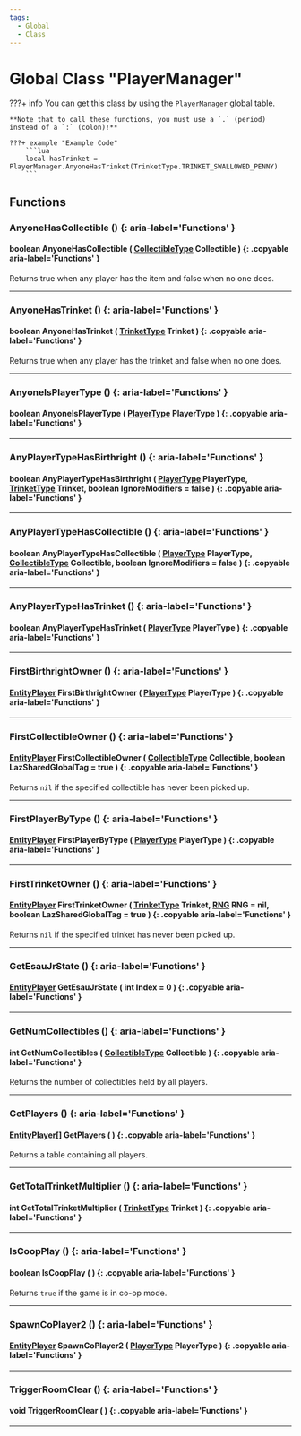 ```yaml
---
tags:
  - Global
  - Class
---
```

# Global Class "PlayerManager"

???+ info
    You can get this class by using the `PlayerManager` global table.

    **Note that to call these functions, you must use a `.` (period) instead of a `:` (colon)!**
    
    ???+ example "Example Code"
        ```lua
        local hasTrinket = PlayerManager.AnyoneHasTrinket(TrinketType.TRINKET_SWALLOWED_PENNY)
        ```

## Functions

### AnyoneHasCollectible () {: aria-label='Functions' }
#### boolean AnyoneHasCollectible ( [CollectibleType](https://wofsauge.github.io/IsaacDocs/rep/enums/CollectibleType.html) Collectible ) {: .copyable aria-label='Functions' }
Returns true when any player has the item and false when no one does.

___
### AnyoneHasTrinket () {: aria-label='Functions' }
#### boolean AnyoneHasTrinket ( [TrinketType](https://wofsauge.github.io/IsaacDocs/rep/enums/TrinketType.html) Trinket ) {: .copyable aria-label='Functions' }
Returns true when any player has the trinket and false when no one does.

___
### AnyoneIsPlayerType () {: aria-label='Functions' }
#### boolean AnyoneIsPlayerType ( [PlayerType](https://wofsauge.github.io/IsaacDocs/rep/enums/PlayerType.html) PlayerType ) {: .copyable aria-label='Functions' }

___
### AnyPlayerTypeHasBirthright () {: aria-label='Functions' }
#### boolean AnyPlayerTypeHasBirthright ( [PlayerType](https://wofsauge.github.io/IsaacDocs/rep/enums/PlayerType.html) PlayerType, [TrinketType](https://wofsauge.github.io/IsaacDocs/rep/enums/TrinketType.html) Trinket, boolean IgnoreModifiers = false ) {: .copyable aria-label='Functions' }

___
### AnyPlayerTypeHasCollectible () {: aria-label='Functions' }
#### boolean AnyPlayerTypeHasCollectible ( [PlayerType](https://wofsauge.github.io/IsaacDocs/rep/enums/PlayerType.html) PlayerType, [CollectibleType](https://wofsauge.github.io/IsaacDocs/rep/enums/CollectibleType.html) Collectible, boolean IgnoreModifiers = false ) {: .copyable aria-label='Functions' }

___
### AnyPlayerTypeHasTrinket () {: aria-label='Functions' }
#### boolean AnyPlayerTypeHasTrinket ( [PlayerType](https://wofsauge.github.io/IsaacDocs/rep/enums/PlayerType.html) PlayerType ) {: .copyable aria-label='Functions' }

___
### FirstBirthrightOwner () {: aria-label='Functions' }
#### [EntityPlayer](EntityPlayer.md) FirstBirthrightOwner ( [PlayerType](https://wofsauge.github.io/IsaacDocs/rep/enums/PlayerType.html) PlayerType ) {: .copyable aria-label='Functions' }

___
### FirstCollectibleOwner () {: aria-label='Functions' }
#### [EntityPlayer](EntityPlayer.md) FirstCollectibleOwner ( [CollectibleType](https://wofsauge.github.io/IsaacDocs/rep/enums/CollectibleType.html) Collectible, boolean LazSharedGlobalTag = true ) {: .copyable aria-label='Functions' }
Returns `nil` if the specified collectible has never been picked up.

___
### FirstPlayerByType () {: aria-label='Functions' }
#### [EntityPlayer](EntityPlayer.md) FirstPlayerByType ( [PlayerType](https://wofsauge.github.io/IsaacDocs/rep/enums/PlayerType.html) PlayerType ) {: .copyable aria-label='Functions' }

___
### FirstTrinketOwner () {: aria-label='Functions' }
#### [EntityPlayer](EntityPlayer.md) FirstTrinketOwner ( [TrinketType](https://wofsauge.github.io/IsaacDocs/rep/enums/TrinketType.html) Trinket, [RNG](RNG.md) RNG = nil, boolean LazSharedGlobalTag = true ) {: .copyable aria-label='Functions' }
Returns `nil` if the specified trinket has never been picked up.

___
### GetEsauJrState () {: aria-label='Functions' }
#### [EntityPlayer](EntityPlayer.md) GetEsauJrState ( int Index = 0 ) {: .copyable aria-label='Functions' }

___
### GetNumCollectibles () {: aria-label='Functions' }
#### int GetNumCollectibles ( [CollectibleType](https://wofsauge.github.io/IsaacDocs/rep/enums/CollectibleType.html) Collectible ) {: .copyable aria-label='Functions' }
Returns the number of collectibles held by all players.

___
### GetPlayers () {: aria-label='Functions' }
#### [EntityPlayer](EntityPlayer.md)[] GetPlayers ( ) {: .copyable aria-label='Functions' }
Returns a table containing all players.

___
### GetTotalTrinketMultiplier () {: aria-label='Functions' }
#### int GetTotalTrinketMultiplier ( [TrinketType](https://wofsauge.github.io/IsaacDocs/rep/enums/TrinketType.html) Trinket ) {: .copyable aria-label='Functions' }

___
### IsCoopPlay () {: aria-label='Functions' }
#### boolean IsCoopPlay ( ) {: .copyable aria-label='Functions' }
Returns `true` if the game is in co-op mode.

___
### SpawnCoPlayer2 () {: aria-label='Functions' }
#### [EntityPlayer](EntityPlayer.md) SpawnCoPlayer2 ( [PlayerType](https://wofsauge.github.io/IsaacDocs/rep/enums/PlayerType.html) PlayerType ) {: .copyable aria-label='Functions' }

___
### TriggerRoomClear () {: aria-label='Functions' }
#### void TriggerRoomClear ( ) {: .copyable aria-label='Functions' }

___
